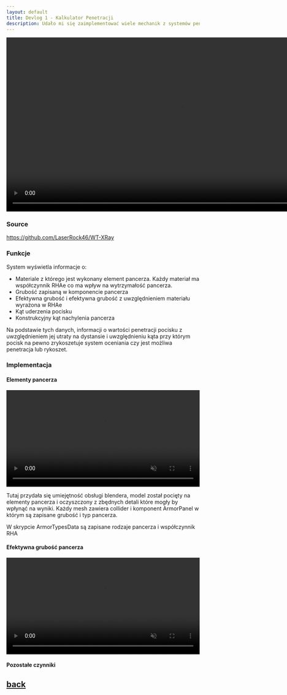 ```yaml
---
layout: default
title: Devlog 1 - Kalkulator Penetracji
description: Udało mi się zaimplementować wiele mechanik z systemów penetracji War Thunder
---
```



<video width="180%" title="" loop="" autoplay="" playsinline="" muted="true">
<source src="https://v.redd.it/ukg883sa4ni81/DASH_720.mp4" type="video/mp4">
</video>

### Source

https://github.com/LaserRock46/WT-XRay

### Funkcje

System wyświetla informacje o:

* Materiale z którego jest wykonany element pancerza. Każdy materiał ma współczynnik RHAe co ma wpływ na wytrzymałość pancerza.
* Grubość zapisaną w komponencie pancerza
* Efektywna grubość i efektywna grubość z uwzględnieniem materiału wyrażona w RHAe
* Kąt uderzenia pocisku
* Konstrukcyjny kąt nachylenia pancerza

Na podstawie tych danych, informacji o wartości penetracji pocisku z uwzględnieniem jej utraty na dystansie i uwzględnieniu kąta przy którym pocisk na pewno zrykoszetuje system oceniania czy jest możliwa penetracja lub rykoszet.

### Implementacja

#### Elementy pancerza

<video width="100%" title="" loop="" autoplay="" playsinline="" muted="true">
<source src="/docs/assets/videos/Armor Panels.mp4" type="video/mp4">
</video>

Tutaj przydała się umiejętność obsługi blendera, model został pocięty na elementy pancerza i oczyszczony z zbędnych detali które mogły by wpłynąć na wyniki.
Każdy mesh zawiera collider i komponent ArmorPanel w którym są zapisane grubość i typ pancerza.

W skrypcie ArmorTypesData są zapisane rodzaje pancerza i współczynnik RHA

<script src="https://gist.github.com/LaserRock46/0fc301530d2f9433ad49d954d342e1ad.js"></script>

#### Efektywna grubość pancerza

<video width="100%" title="" loop="" autoplay="" playsinline="" muted="true">
<source src="/docs/assets/videos/Test Effective Thickness.mp4" type="video/mp4">
</video>

<script src="https://gist.github.com/LaserRock46/97423155de41946796df2f54e5456e99.js"></script>

#### Pozostałe czynniki



## [back](./)
